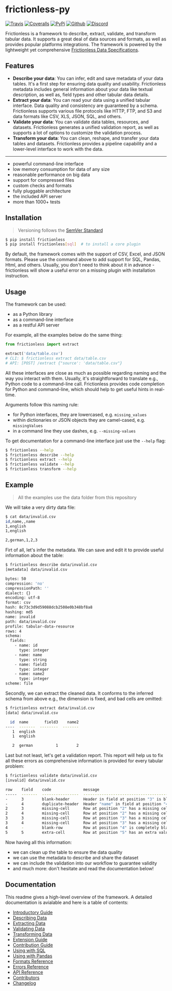 # frictionless-py

[![Travis](https://img.shields.io/travis/frictionlessdata/frictionless-py/master.svg)](https://travis-ci.org/frictionlessdata/frictionless-py)
[![Coveralls](http://img.shields.io/coveralls/frictionlessdata/frictionless-py.svg?branch=master)](https://coveralls.io/r/frictionlessdata/frictionless-py?branch=master)
[![PyPi](https://img.shields.io/pypi/v/frictionless.svg)](https://pypi.python.org/pypi/frictionless)
[![Github](https://img.shields.io/badge/github-master-brightgreen)](https://github.com/frictionlessdata/frictionless-py)
[![Discord](https://img.shields.io/gitter/room/frictionlessdata/chat.svg)](https://discord.com/channels/695635777199145130/695635777199145133)

Frictionless is a framework to describe, extract, validate, and transform tabular data. It supports a great deal of data sources and formats, as well as provides popular platforms integrations. The framework is powered by the lightweight yet comprehensive [Frictionless Data Specifications](https://specs.frictionlessdata.io/).

## Features

- **Describe your data**: You can infer, edit and save metadata of your data tables. It's a first step for ensuring data quality and usability. Frictionless metadata includes general information about your data like textual description, as well as, field types and other tabular data details.
- **Extract your data**: You can read your data using a unified tabular interface. Data quality and consistency are guaranteed by a schema. Frictionless supports various file protocols like HTTP, FTP, and S3 and data formats like CSV, XLS, JSON, SQL, and others.
- **Validate your data**: You can validate data tables, resources, and datasets. Frictionless generates a unified validation report, as well as supports a lot of options to customize the validation process.
- **Transform your data**: You can clean, reshape, and transfer your data tables and datasets. Frictionless provides a pipeline capability and a lower-level interface to work with the data.

---

- powerful command-line interface
- low memory consumption for data of any size
- reasonable performance on big data
- support for compressed files
- custom checks and formats
- fully pluggable architecture
- the included API server
- more than 1000+ tests

## Installation

> Versioning follows the [SemVer Standard](https://semver.org/)

```bash
$ pip install frictionless
$ pip install frictionless[sql]  # to install a core plugin
```

By default, the framework comes with the support of CSV, Excel, and JSON formats. Please use the command above to add support for SQL, Pandas, Html, and others. Usually, you don't need to think about it in advance - frictionless will show a useful error on a missing plugin with installation instruction.

## Usage

The framework can be used:
- as a Python library
- as a command-line interface
- as a restful API server

For example, all the examples below do the same thing:

```python
from frictionless import extract

extract('data/table.csv')
# CLI: $ frictionless extract data/table.csv
# API: [POST] /extract {"source': 'data/table.csv"}
```

All these interfaces are close as much as possible regarding naming and the way you interact with them. Usually, it's straightforward to translate e.g., Python code to a command-line call. Frictionless provides code completion for Python and command-line, which should help to get useful hints in real-time.

Arguments follow this naming rule:
- for Python interfaces, they are lowercased, e.g. `missing_values`
- within dictionaries or JSON objects they are camel-cased, e.g. `missingValues`
- in a command line they use dashes, e.g. `--missing-values`

To get documentation for a command-line interface just use the `--help` flag:

```bash
$ frictionless --help
$ frictionless describe --help
$ frictionless extract --help
$ frictionless validate --help
$ frictionless transform --help
```

## Example

> All the examples use the data folder from this repository

We will take a very dirty data file:


```bash
$ cat data/invalid.csv
id,name,,name
1,english
1,english

2,german,1,2,3
```

Firt of all, let's infer the metadata. We can save and edit it to provide useful information about the table:

```bash
$ frictionless describe data/invalid.csv
[metadata] data/invalid.csv

bytes: 50
compression: 'no'
compressionPath: ''
dialect: {}
encoding: utf-8
format: csv
hash: 8c73c3d9d59088dcb2508e0b348bf8a8
hashing: md5
name: invalid
path: data/invalid.csv
profile: tabular-data-resource
rows: 4
schema:
  fields:
    - name: id
      type: integer
    - name: name
      type: string
    - name: field3
      type: integer
    - name: name2
      type: integer
scheme: file
```

Secondly, we can extract the cleaned data. It conforms to the inferred schema from above e.g., the dimension is fixed, and bad cells are omitted:

```bash
$ frictionless extract data/invalid.csv
[data] data/invalid.csv

  id  name       field3    name2
----  -------  --------  -------
   1  english
   1  english

   2  german          1        2
```

Last but not least, let's get a validation report. This report will help us to fix all these errors as comprehensive information is provided for every tabular problem:

```bash
$ frictionless validate data/invalid.csv
[invalid] data/invalid.csv

row    field    code              message
-----  -------  ----------------  ------------------------------------------------------------------------------------------------
-      3        blank-header      Header in field at position "3" is blank
-      4        duplicate-header  Header "name" in field at position "4" is duplicated to header in another field: at position "2"
2      3        missing-cell      Row at position "2" has a missing cell in field "field3" at position "3"
2      4        missing-cell      Row at position "2" has a missing cell in field "name2" at position "4"
3      3        missing-cell      Row at position "3" has a missing cell in field "field3" at position "3"
3      4        missing-cell      Row at position "3" has a missing cell in field "name2" at position "4"
4      -        blank-row         Row at position "4" is completely blank
5      5        extra-cell        Row at position "5" has an extra value in field at position "5"
```

Now having all this information:
- we can clean up the table to ensure the data quality
- we can use the metadata to describe and share the dataset
- we can include the validation into our workflow to guarantee validity
- and much more: don't hesitate and read the documentation below!

## Documentation

This readme gives a high-level overview of the framework. A detailed documentation is avialable and here is a table of contents:
- [Introductory Guide](docs/introductory-guide.md)
- [Describing Data](docs/describing-data.md)
- [Extracting Data](docs/extracting-data.md)
- [Validating Data](docs/validating-data.md)
- [Transforming Data](docs/transforming-data.md)
- [Extension Guide](docs/extension-guide.md)
- [Contribution Guide](docs/contribution-guide.md)
- [Using with SQL](docs/using-with-sql.md)
- [Using with Pandas](docs/using-with-pandas.md)
- [Formats Reference](docs/formats-reference.md)
- [Errors Reference](docs/errors-reference.md)
- [API Reference](docs/api-reference.md)
- [Contributors](docs/contributors.md)
- [Changelog](docs/changelog.md)
